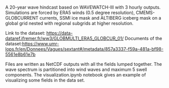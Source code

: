 
A 20-year wave hindcast based on WAVEWATCH-III with 3 hourly outputs. Simulations are forced by ERA5 winds (0.5 degree resolution), CMEMS-GLOBCURRENT currents, SSMI ice mask and ALTIBERG iceberg mask on a global grid nested with regional subgrids at higher resolution.

Link to the dataset: https://data-dataref.ifremer.fr/ww3/GLOBMULTI_ERA5_GLOBCUR_01/
Documents of the dataset:https://www.umr-lops.fr/en/Donnees/Vagues/sextant#/metadata/857a3337-f59a-481a-bf98-5561e8b61e7b

Files are written as NetCDF outputs with all the fields lumped together. The wave spectrum is partitioned into wind waves and maximum 5 swell components. The visualization.ipynb notebook gives an example of visualizing some fields in the data set.